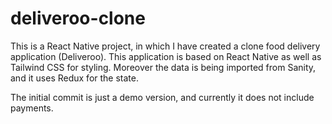 # deliveroo-clone

This is a React Native project, in which I have created a clone food delivery application (Deliveroo). This application is based on React Native as well as Tailwind CSS for styling. Moreover the data is being imported from Sanity, and it uses Redux for the state.

The initial commit is just a demo version, and currently it does not include payments.
